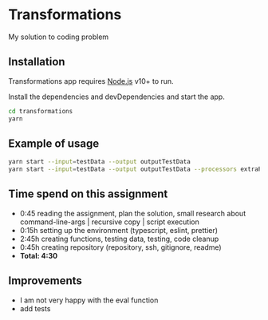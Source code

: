 # Transformations

My solution to coding problem

## Installation

Transformations app requires [Node.js](https://nodejs.org/) v10+ to run.

Install the dependencies and devDependencies and start the app.

```sh
cd transformations
yarn
```

## Example of usage

```sh
yarn start --input=testData --output outputTestData
yarn start --input=testData --output outputTestData --processors extraProcessors/add.js --processors extraProcessors/replace.js
```

## Time spend on this assignment

- 0:45 reading the assignment, plan the solution, small research about command-line-args | recursive copy | script execution
- 0:15h setting up the environment (typescript, eslint, prettier)
- 2:45h creating functions, testing data, testing, code cleanup
- 0:45h creating repository (repository, ssh, gitignore, readme)
- **Total: 4:30**

## Improvements

- I am not very happy with the eval function
- add tests
